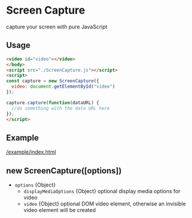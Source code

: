 # Screen Capture

capture your screen with pure JavaScript

## Usage

```html
<video id="video"></video>
</body>
<script src="./ScreenCapture.js"></script>
<script>
const capture = new ScreenCapture({
  video: document.getElementById("video")
});

capture.capture(function(dataURL) {
  //do something with the data URL here
});
</script>
```

## Example
[/example/index.html](/example/index.html)


## new ScreenCapture([options])
- `options` {Object}
  - `displayMediaOptions` {Object} optional display media options for video
  - `video` {Object} optional DOM video element, otherwise an invisible video element will be created
